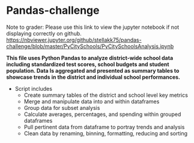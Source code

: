 # Pandas-challenge

Note to grader: Please use this link to view the jupyter notebook if not displaying correctly on github. 
https://nbviewer.jupyter.org/github/stellakk75/pandas-challenge/blob/master/PyCitySchools/PyCitySchoolsAnalysis.ipynb


**This file uses Python Pandas to analyze district-wide school data including standardized test scores, school budgets and student population. Data Is aggregated and presented as summary tables to showcase trends in the district and individual school performances.**

* Script includes
    * Create summary tables of the district and school level key metrics 
    * Merge and manipulate data into and within dataframes 
    * Group data for subset analysis
    * Calculate averages, percentages, and spending within grouped dataframes
    * Pull pertinent data from dataframe to portray trends and analysis 
    * Clean data by renaming, binning, formatting, reducing and sorting
